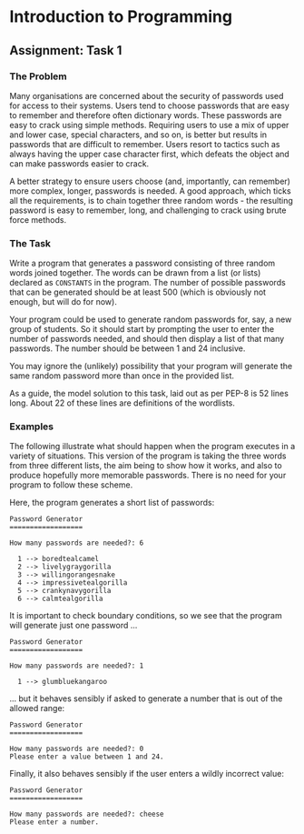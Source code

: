 # Introduction to Programming

## Assignment: Task 1

### The Problem

Many organisations are concerned about the security of passwords used for
access to their systems. Users tend to choose passwords that are easy to remember and therefore often
dictionary words. These passwords are easy to crack using simple methods. Requiring users to use a mix of
upper and lower case, special characters, and so on, is better but results in passwords that are difficult
to remember. Users resort to tactics such as always having the upper case character first, which defeats the
object and can make passwords easier to crack.

A better strategy to ensure users choose (and, importantly, can remember) more complex, longer, passwords
is needed. A good approach, which ticks all the requirements, is to chain together three random
words - the resulting password is easy to remember, long, and challenging to crack using brute force methods.

### The Task

Write a program that generates a password consisting of three random words joined together. The words 
can be drawn from a list (or lists) declared as ``CONSTANTS`` in the program. The number of possible 
passwords that can be generated should be at least 500 (which is obviously not enough, but will do for now).

Your program could be used to generate random passwords for, say, a new group of students. So it should start by
prompting the user to enter the number of passwords needed, and should then display a list of that many passwords.
The number should be between 1 and 24 inclusive.

You may ignore the (unlikely) possibility that your program will generate the same random password more than 
once in the provided list.

As a guide, the model solution to this task, laid out as per PEP-8 is 52 lines long. About 22 of these lines are
definitions of the wordlists.

### Examples

The following illustrate what should happen when the program executes in a variety of situations. This version
of the program is taking the three words from three different lists, the aim being to show how it works, and also to 
produce hopefully more memorable passwords. There is no need for your program to follow these scheme.

Here, the program generates a short list of passwords:

```text
Password Generator
==================

How many passwords are needed?: 6

  1 --> boredtealcamel
  2 --> livelygraygorilla
  3 --> willingorangesnake
  4 --> impressivetealgorilla
  5 --> crankynavygorilla
  6 --> calmtealgorilla
```

It is important to check boundary conditions, so we see that the program will generate just one password ...

```text
Password Generator
==================

How many passwords are needed?: 1

  1 --> glumbluekangaroo
```

... but it behaves sensibly if asked to generate a number that is out of the allowed range:

```text
Password Generator
==================

How many passwords are needed?: 0
Please enter a value between 1 and 24.
```

Finally, it also behaves sensibly if the user enters a wildly incorrect value:

```text
Password Generator
==================

How many passwords are needed?: cheese
Please enter a number.
```

